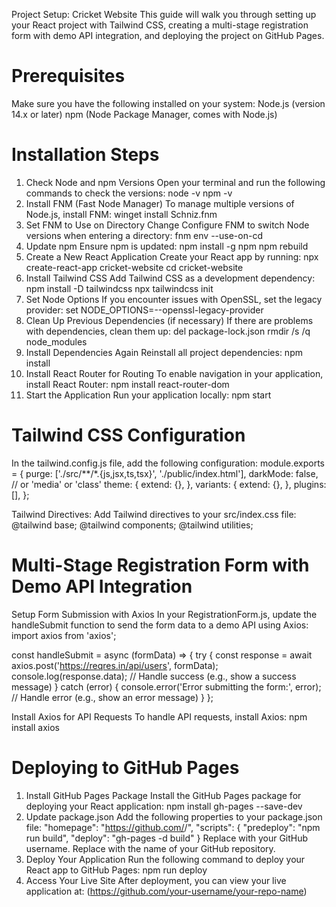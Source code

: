 Project Setup: Cricket Website
This guide will walk you through setting up your React project with Tailwind CSS, creating a multi-stage registration form with demo API integration, and deploying the project on GitHub Pages.

# Prerequisites
Make sure you have the following installed on your system:
Node.js (version 14.x or later)
npm (Node Package Manager, comes with Node.js)

# Installation Steps
1. Check Node and npm Versions
Open your terminal and run the following commands to check the versions:
node -v
npm -v
2. Install FNM (Fast Node Manager)
To manage multiple versions of Node.js, install FNM:
winget install Schniz.fnm
3. Set FNM to Use on Directory Change
Configure FNM to switch Node versions when entering a directory:
fnm env --use-on-cd
4. Update npm
Ensure npm is updated:
npm install -g npm
npm rebuild
5. Create a New React Application
Create your React app by running:
npx create-react-app cricket-website
cd cricket-website
6. Install Tailwind CSS
Add Tailwind CSS as a development dependency:
npm install -D tailwindcss
npx tailwindcss init
7. Set Node Options
If you encounter issues with OpenSSL, set the legacy provider:
set NODE_OPTIONS=--openssl-legacy-provider
8. Clean Up Previous Dependencies (if necessary)
If there are problems with dependencies, clean them up:
del package-lock.json
rmdir /s /q node_modules
9. Install Dependencies Again
Reinstall all project dependencies:
npm install
10. Install React Router for Routing
To enable navigation in your application, install React Router:
npm install react-router-dom
11. Start the Application
Run your application locally:
npm start

# Tailwind CSS Configuration
In the tailwind.config.js file, add the following configuration:
module.exports = {
  purge: ['./src/**/*.{js,jsx,ts,tsx}', './public/index.html'],
  darkMode: false, // or 'media' or 'class'
  theme: {
    extend: {},
  },
  variants: {
    extend: {},
  },
  plugins: [],
};

Tailwind Directives:
Add Tailwind directives to your src/index.css file:
@tailwind base;
@tailwind components;
@tailwind utilities;

# Multi-Stage Registration Form with Demo API Integration
Setup Form Submission with Axios
In your RegistrationForm.js, update the handleSubmit function to send the form data to a demo API using Axios:
import axios from 'axios';

const handleSubmit = async (formData) => {
  try {
    const response = await axios.post('https://reqres.in/api/users', formData);
    console.log(response.data); // Handle success (e.g., show a success message)
  } catch (error) {
    console.error('Error submitting the form:', error); // Handle error (e.g., show an error message)
  }
};

Install Axios for API Requests
To handle API requests, install Axios:
npm install axios

# Deploying to GitHub Pages
1. Install GitHub Pages Package
Install the GitHub Pages package for deploying your React application:
npm install gh-pages --save-dev
2. Update package.json
Add the following properties to your package.json file:
"homepage": "https://github.com/<your-username>/<your-repo-name>",
"scripts": {
  "predeploy": "npm run build",
  "deploy": "gh-pages -d build"
}
Replace <your-username> with your GitHub username.
Replace <your-repo-name> with the name of your GitHub repository.
3. Deploy Your Application
Run the following command to deploy your React app to GitHub Pages:
npm run deploy
4. Access Your Live Site
After deployment, you can view your live application at:
(https://github.com/your-username/your-repo-name)
